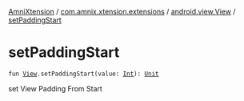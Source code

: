 [AmniXtension](../../index.md) / [com.amnix.xtension.extensions](../index.md) / [android.view.View](index.md) / [setPaddingStart](./set-padding-start.md)

# setPaddingStart

`fun `[`View`](https://developer.android.com/reference/android/view/View.html)`.setPaddingStart(value: `[`Int`](https://kotlinlang.org/api/latest/jvm/stdlib/kotlin/-int/index.html)`): `[`Unit`](https://kotlinlang.org/api/latest/jvm/stdlib/kotlin/-unit/index.html)

set View Padding From Start


